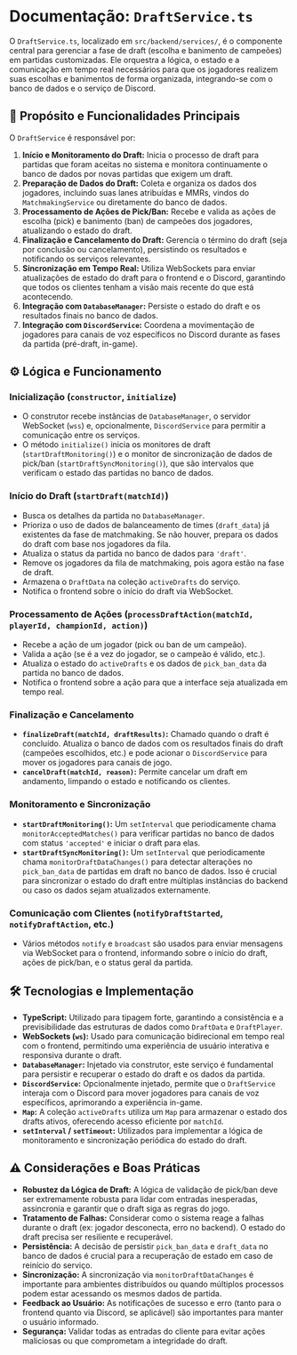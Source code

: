 # Documentação: `DraftService.ts`

O `DraftService.ts`, localizado em `src/backend/services/`, é o componente central para gerenciar a fase de draft (escolha e banimento de campeões) em partidas customizadas. Ele orquestra a lógica, o estado e a comunicação em tempo real necessários para que os jogadores realizem suas escolhas e banimentos de forma organizada, integrando-se com o banco de dados e o serviço de Discord.

## 🎯 Propósito e Funcionalidades Principais

O `DraftService` é responsável por:

1. **Início e Monitoramento do Draft:** Inicia o processo de draft para partidas que foram aceitas no sistema e monitora continuamente o banco de dados por novas partidas que exigem um draft.
2. **Preparação de Dados do Draft:** Coleta e organiza os dados dos jogadores, incluindo suas lanes atribuídas e MMRs, vindos do `MatchmakingService` ou diretamente do banco de dados.
3. **Processamento de Ações de Pick/Ban:** Recebe e valida as ações de escolha (pick) e banimento (ban) de campeões dos jogadores, atualizando o estado do draft.
4. **Finalização e Cancelamento do Draft:** Gerencia o término do draft (seja por conclusão ou cancelamento), persistindo os resultados e notificando os serviços relevantes.
5. **Sincronização em Tempo Real:** Utiliza WebSockets para enviar atualizações de estado do draft para o frontend e o Discord, garantindo que todos os clientes tenham a visão mais recente do que está acontecendo.
6. **Integração com `DatabaseManager`:** Persiste o estado do draft e os resultados finais no banco de dados.
7. **Integração com `DiscordService`:** Coordena a movimentação de jogadores para canais de voz específicos no Discord durante as fases da partida (pré-draft, in-game).

## ⚙️ Lógica e Funcionamento

### Inicialização (`constructor`, `initialize`)

* O construtor recebe instâncias de `DatabaseManager`, o servidor WebSocket (`wss`) e, opcionalmente, `DiscordService` para permitir a comunicação entre os serviços.
* O método `initialize()` inicia os monitores de draft (`startDraftMonitoring()`) e o monitor de sincronização de dados de pick/ban (`startDraftSyncMonitoring()`), que são intervalos que verificam o estado das partidas no banco de dados.

### Início do Draft (`startDraft(matchId)`)

* Busca os detalhes da partida no `DatabaseManager`.
* Prioriza o uso de dados de balanceamento de times (`draft_data`) já existentes da fase de matchmaking. Se não houver, prepara os dados do draft com base nos jogadores da fila.
* Atualiza o status da partida no banco de dados para `'draft'`.
* Remove os jogadores da fila de matchmaking, pois agora estão na fase de draft.
* Armazena o `DraftData` na coleção `activeDrafts` do serviço.
* Notifica o frontend sobre o início do draft via WebSocket.

### Processamento de Ações (`processDraftAction(matchId, playerId, championId, action)`)

* Recebe a ação de um jogador (pick ou ban de um campeão).
* Valida a ação (se é a vez do jogador, se o campeão é válido, etc.).
* Atualiza o estado do `activeDrafts` e os dados de `pick_ban_data` da partida no banco de dados.
* Notifica o frontend sobre a ação para que a interface seja atualizada em tempo real.

### Finalização e Cancelamento

* **`finalizeDraft(matchId, draftResults)`:** Chamado quando o draft é concluído. Atualiza o banco de dados com os resultados finais do draft (campeões escolhidos, etc.) e pode acionar o `DiscordService` para mover os jogadores para canais de jogo.
* **`cancelDraft(matchId, reason)`:** Permite cancelar um draft em andamento, limpando o estado e notificando os clientes.

### Monitoramento e Sincronização

* **`startDraftMonitoring()`:** Um `setInterval` que periodicamente chama `monitorAcceptedMatches()` para verificar partidas no banco de dados com status `'accepted'` e iniciar o draft para elas.
* **`startDraftSyncMonitoring()`:** Um `setInterval` que periodicamente chama `monitorDraftDataChanges()` para detectar alterações no `pick_ban_data` de partidas em draft no banco de dados. Isso é crucial para sincronizar o estado do draft entre múltiplas instâncias do backend ou caso os dados sejam atualizados externamente.

### Comunicação com Clientes (`notifyDraftStarted`, `notifyDraftAction`, etc.)

* Vários métodos `notify` e `broadcast` são usados para enviar mensagens via WebSocket para o frontend, informando sobre o início do draft, ações de pick/ban, e o status geral da partida.

## 🛠️ Tecnologias e Implementação

* **TypeScript:** Utilizado para tipagem forte, garantindo a consistência e a previsibilidade das estruturas de dados como `DraftData` e `DraftPlayer`.
* **WebSockets (`ws`):** Usado para comunicação bidirecional em tempo real com o frontend, permitindo uma experiência de usuário interativa e responsiva durante o draft.
* **`DatabaseManager`:** Injetado via construtor, este serviço é fundamental para persistir e recuperar o estado do draft e os dados da partida.
* **`DiscordService`:** Opcionalmente injetado, permite que o `DraftService` interaja com o Discord para mover jogadores para canais de voz específicos, aprimorando a experiência in-game.
* **`Map`:** A coleção `activeDrafts` utiliza um `Map` para armazenar o estado dos drafts ativos, oferecendo acesso eficiente por `matchId`.
* **`setInterval` / `setTimeout`:** Utilizados para implementar a lógica de monitoramento e sincronização periódica do estado do draft.

## ⚠️ Considerações e Boas Práticas

* **Robustez da Lógica de Draft:** A lógica de validação de pick/ban deve ser extremamente robusta para lidar com entradas inesperadas, assincronia e garantir que o draft siga as regras do jogo.
* **Tratamento de Falhas:** Considerar como o sistema reage a falhas durante o draft (ex: jogador desconecta, erro no backend). O estado do draft precisa ser resiliente e recuperável.
* **Persistência:** A decisão de persistir `pick_ban_data` e `draft_data` no banco de dados é crucial para a recuperação de estado em caso de reinício do serviço.
* **Sincronização:** A sincronização via `monitorDraftDataChanges` é importante para ambientes distribuídos ou quando múltiplos processos podem estar acessando os mesmos dados de partida.
* **Feedback ao Usuário:** As notificações de sucesso e erro (tanto para o frontend quanto via Discord, se aplicável) são importantes para manter o usuário informado.
* **Segurança:** Validar todas as entradas do cliente para evitar ações maliciosas ou que comprometam a integridade do draft.
